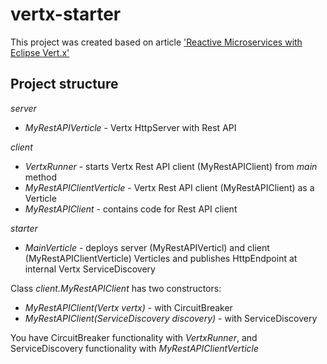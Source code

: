 # vertx-starter
This project was created based on article ['Reactive Microservices with Eclipse Vert.x'](https://www.eclipse.org/community/eclipse_newsletter/2016/october/article4.php)

## Project structure

*server*
* *MyRestAPIVerticle* - Vertx HttpServer with Rest API

*client*
* *VertxRunner* - starts Vertx Rest API client (MyRestAPIClient) from *main* method
* *MyRestAPIClientVerticle* - Vertx Rest API client (MyRestAPIClient) as a Verticle
* *MyRestAPIClient* - contains code for Rest API client

*starter*
* *MainVerticle* - deploys server (MyRestAPIVerticl) and client (MyRestAPIClientVerticle) Verticles and publishes HttpEndpoint at internal Vertx ServiceDiscovery


Class *client.MyRestAPIClient* has two constructors:
* *MyRestAPIClient(Vertx vertx)* - with CircuitBreaker
* *MyRestAPIClient(ServiceDiscovery discovery)* - with ServiceDiscovery

You have CircuitBreaker functionality with *VertxRunner*, and ServiceDiscovery functionality with *MyRestAPIClientVerticle*
